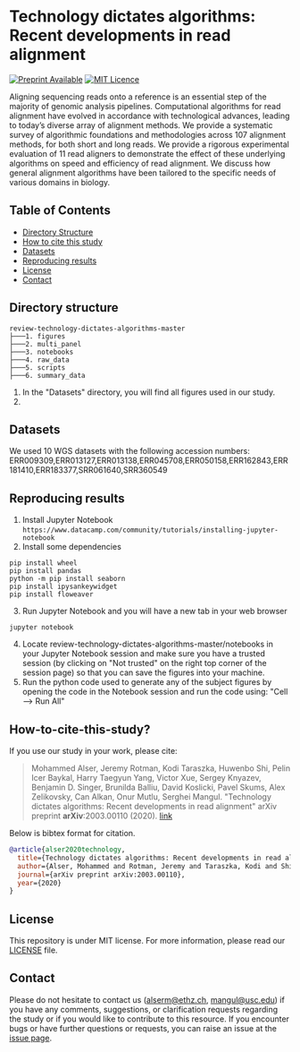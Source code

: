 # Technology dictates algorithms: Recent developments in read alignment

[![Preprint Available](https://img.shields.io/badge/Preprint-online-green.svg)](https://arxiv.org/abs/2003.00110) [![MIT Licence](https://badges.frapsoft.com/os/mit/mit.svg?v=103)](https://opensource.org/licenses/mit-license.php)

Aligning sequencing reads onto a reference is an essential step of the majority of genomic analysis pipelines. Computational algorithms for read alignment have evolved in accordance with technological advances, leading to today’s diverse array of alignment methods. We provide a systematic survey of algorithmic foundations and methodologies across 107 alignment methods, for both short and long reads. We provide a rigorous experimental evaluation of 11 read aligners to demonstrate the effect of these underlying algorithms on speed and efficiency of read alignment. We discuss how general alignment algorithms have been tailored to the specific needs of various domains in biology.


## Table of Contents
* [Directory Structure](#directory)
* [How to cite this study](#cite)
* [Datasets](#datasets)
* [Reproducing results](#reproducing-results)
* [License](#license)
* [Contact](#contact)


##  <a name="directory"></a>Directory structure
```
review-technology-dictates-algorithms-master
├───1. figures
├───2. multi_panel
├───3. notebooks
├───4. raw_data
├───5. scripts
├───6. summary_data
```            

1. In the "Datasets" directory, you will find all figures used in our study.
2. 


##  <a name="datasets"></a>Datasets
We used 10 WGS datasets with the following accession numbers: ERR009309,ERR013127,ERR013138,ERR045708,ERR050158,ERR162843,ERR181410,ERR183377,SRR061640,SRR360549

##  <a name="reproducing-results"></a>Reproducing results
1. Install Jupyter Notebook ```https://www.datacamp.com/community/tutorials/installing-jupyter-notebook```
2. Install some dependencies
```
pip install wheel
pip install pandas
python -m pip install seaborn
pip install ipysankeywidget
pip install floweaver
```
3. Run Jupyter Notebook and you will have a new tab in your web browser
```
jupyter notebook
```
4. Locate review-technology-dictates-algorithms-master/notebooks in your Jupyter Notebook session and make sure you have a trusted session (by clicking on "Not trusted" on the right top corner of the session page) so that you can save the figures into your machine.
5. Run the python code used to generate any of the subject figures by opening the code in the Notebook session and run the code using: "Cell --> Run All"


## <a name="cite"></a>How-to-cite-this-study?

If you use our study in your work, please cite:

> Mohammed Alser, Jeremy Rotman, Kodi Taraszka, Huwenbo Shi, Pelin Icer Baykal, Harry Taegyun Yang, Victor Xue, Sergey Knyazev, Benjamin D. Singer, Brunilda Balliu, David Koslicki, Pavel Skums, Alex Zelikovsky, Can Alkan, Onur Mutlu, Serghei Mangul. 
> "Technology dictates algorithms: Recent developments in read alignment" 
> arXiv preprint **arXiv**:2003.00110 (2020). [link](https://arxiv.org/abs/2003.00110)

Below is bibtex format for citation.

```bibtex
@article{alser2020technology,
  title={Technology dictates algorithms: Recent developments in read alignment},
  author={Alser, Mohammed and Rotman, Jeremy and Taraszka, Kodi and Shi, Huwenbo and Baykal, Pelin Icer and Yang, Harry Taegyun and Xue, Victor and Knyazev, Sergey and Singer, Benjamin D and Balliu, Brunilda and others},
  journal={arXiv preprint arXiv:2003.00110},
  year={2020}
}
```

##  <a name="license"></a>License
This repository is under MIT license. For more information, please read our [LICENSE](./LICENSE) file.


##  <a name="contact"></a>Contact
Please do not hesitate to contact us (alserm@ethz.ch, mangul@usc.edu) if you have any comments, suggestions, or clarification requests regarding the study or if you would like to contribute to this resource.
If you encounter bugs or have further questions or requests, you can raise an issue at the [issue page][issue].

[issue]: https://github.com/Mangul-Lab-USC/review-technology-dictates-algorithms/issues
